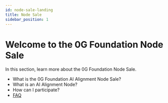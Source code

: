 ```yaml
---
id: node-sale-landing
title: Node Sale
sidebar_position: 1
---
```


# Welcome to the 0G Foundation Node Sale

In this section, learn more about the 0G Foundation Node Sale.

- What is the 0G Foundation AI Alignment Node Sale?
- What is an AI Alignment Node?
- How can I participate? 
- [FAQ](docs/node-sale/faq)